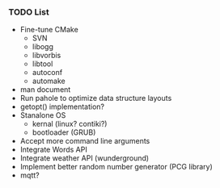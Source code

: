 ### TODO List
* Fine-tune CMake
    - SVN
    - libogg
    - libvorbis
    - libtool
    - autoconf
    - automake
* man document
* Run pahole to optimize data structure layouts
* getopt() implementation?
* Stanalone OS
    - kernal (linux? contiki?)
    - bootloader (GRUB)
* Accept more command line arguments
* Integrate Words API
* Integrate weather API (wunderground)
* Implement better random number generator (PCG library)
* mqtt?